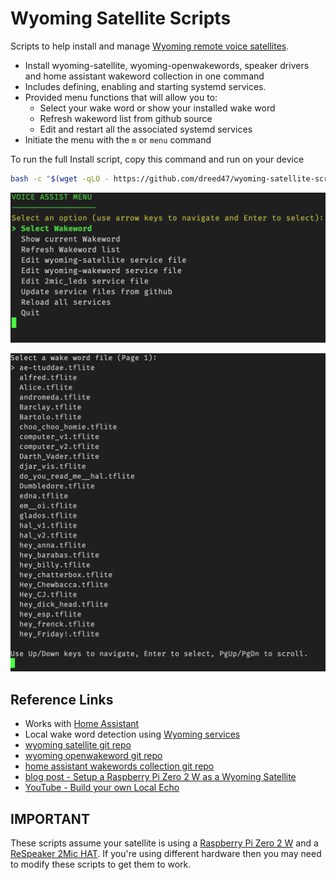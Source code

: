 # Wyoming Satellite Scripts

Scripts to help install and manage [Wyoming remote voice satellites](https://github.com/rhasspy/wyoming-satellite).
* Install wyoming-satellite, wyoming-openwakewords, speaker drivers and home assistant wakeword collection in one command
* Includes defining, enabling and starting systemd services.
* Provided menu functions that will allow you to:
  - Select your wake word or show your installed wake word
  - Refresh wakeword list from github source  
  - Edit and restart all the associated systemd services  
 * Initiate the menu with the ```m``` or ```menu``` command  


To run the full Install script, copy this command and run on your device  
```bash
bash -c "$(wget -qLO - https://github.com/dreed47/wyoming-satellite-scripts/raw/release/scripts/install.sh)"
```

![menu](assets/menu.png)  

![menu](assets/select-wakeword.png)  
## Reference Links
* Works with [Home Assistant](https://www.home-assistant.io/integrations/wyoming)
* Local wake word detection using [Wyoming services](https://github.com/rhasspy/wyoming#wyoming-projects)
* [wyoming satellite git repo](https://github.com/rhasspy/wyoming-satellite)
* [wyoming openwakeword git repo](https://github.com/rhasspy/wyoming-openwakeword)
* [home assistant wakewords collection git repo](https://github.com/fwartner/home-assistant-wakewords-collection) 
* [blog post - Setup a Raspberry Pi Zero 2 W as a Wyoming Satellite](https://www.slacker-labs.com/setup-a-raspberry-pi-zero-2-w-as-a-wyoming-satellite/)
* [YouTube - Build your own Local Echo](https://www.youtube.com/watch?v=Bd9qlR0mPB0)

## IMPORTANT
These scripts assume your satellite is using a [Raspberry Pi Zero 2 W](https://www.raspberrypi.com/products/raspberry-pi-zero-2-w/) and a [ReSpeaker 2Mic HAT](https://wiki.keyestudio.com/Ks0314_keyestudio_ReSpeaker_2-Mic_Pi_HAT_V1.0).  If you're using different hardware then you may need to modify these scripts to get them to work.


